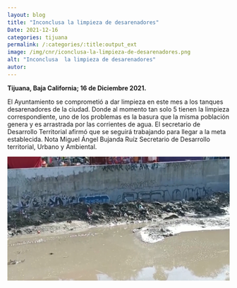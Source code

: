 ```yaml
---
layout: blog
title: "Inconclusa la limpieza de desarenadores"
Date: 2021-12-16
categories: tijuana
permalink: /:categories/:title:output_ext
image: /img/cnr/iconclusa-la-limpieza-de-desarenadores.png
alt: "Inconclusa  la limpieza de desarenadores"
autor:
---
```


**Tijuana, Baja California; 16 de Diciembre 2021.** 

El Ayuntamiento se comprometió a dar limpieza en este mes a los  tanques desarenadores de la ciudad. Donde al momento tan solo 5 tienen la limpieza correspondiente, uno de los problemas es la basura que la misma población genera y es arrastrada por las corrientes de agua. El secretario de Desarrollo Territorial afirmó que se seguirá trabajando para llegar a la meta establecida. 
Nota  Miguel Ángel Bujanda Ruíz  Secretario de Desarrollo territorial, Urbano y Ambiental.


<div id="carouselExampleSlidesOnly" class="carousel slide" data-ride="carousel">
  <div class="carousel-inner">
    <div class="carousel-item active">
       <img class="d-block w-100" src="/img/cnr/iconclusa-la-limpieza-de-desarenadores.png" loading="lazy"  alt="Inconclusa  la limpieza de desarenadores">
    </div>
  </div>
</div>